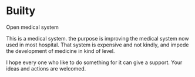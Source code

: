 # Builty
Open medical system

This is a medical system. the purpose is improving the medical system now used in most hospital.
That system is expensive and not kindly, and impede the development of medicine in kind of level.

I hope every one who like to do something for it can give a support. Your ideas and actions are welcomed.
